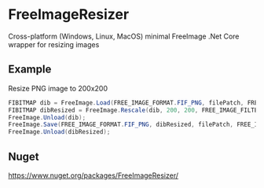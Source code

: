 # FreeImageResizer

Cross-platform (Windows, Linux, MacOS) minimal FreeImage .Net Core wrapper for resizing images

## Example

Resize PNG image to 200x200

```csharp
FIBITMAP dib = FreeImage.Load(FREE_IMAGE_FORMAT.FIF_PNG, filePatch, FREE_IMAGE_LOAD_FLAGS.DEFAULT);
FIBITMAP dibResized = FreeImage.Rescale(dib, 200, 200, FREE_IMAGE_FILTER.FILTER_LANCZOS3);
FreeImage.Unload(dib);
FreeImage.Save(FREE_IMAGE_FORMAT.FIF_PNG, dibResized, filePatch, FREE_IMAGE_SAVE_FLAGS.DEFAULT);
FreeImage.Unload(dibResized);
```

## Nuget

https://www.nuget.org/packages/FreeImageResizer/
